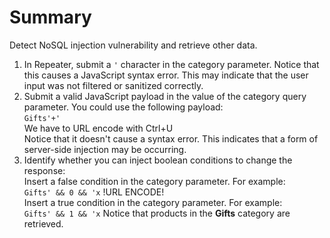 # Summary
Detect NoSQL injection vulnerability and retrieve other data.

1) In Repeater, submit a `'` character in the category parameter. Notice that this causes a JavaScript syntax error. This may indicate that the user input was not filtered or sanitized correctly.
2) Submit a valid JavaScript payload in the value of the category query parameter. You could use the following payload:<br>`Gifts'+'`<br>We have to URL encode with Ctrl+U<br> Notice that it doesn't cause a syntax error. This indicates that a form of server-side injection may be occurring.
3) Identify whether you can inject boolean conditions to change the response:<br>Insert a false condition in the category parameter. For example:<br>`Gifts' && 0 && 'x` !URL ENCODE!<br>Insert a true condition in the category parameter. For example:<br>`Gifts' && 1 && 'x` Notice that products in the **Gifts** category are retrieved.
